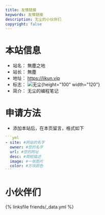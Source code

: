 ```yaml
---
title: 友情链接
keywords: 友情链接
description: 无尘的小伙伴们
copyright: false
---
```


# 本站信息
- 站名： 無塵之地
- 站长： 無塵
- 地址： https://likun.vip
- 标志： ![无尘](https://img2.imgtp.com/2024/05/17/d1fvmHJV.jpeg){height="100" width="120"}
- 简介： 无尘的编程笔记

# 申请方法
- 添加本站后，在本页留言，格式如下

~~~yml
```yml
- site: #网站的名字
  owner: #您的名字
  url: #您的网址
  desc: #简短描述
  image: #一张图片
  color: #方块颜色
```
~~~

# 小伙伴们
{% linksfile friends/_data.yml %}

